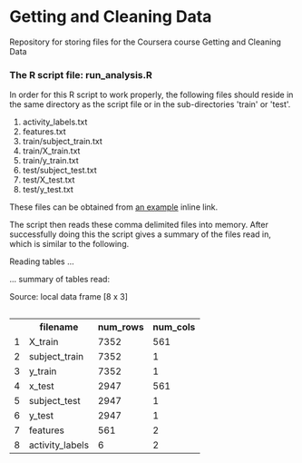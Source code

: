 # Getting and Cleaning Data
Repository for storing files for the Coursera course Getting and Cleaning Data
### The R script file: run_analysis.R
In order for this R script to work properly, the following files should reside in the same directory as the script file or in the sub-directories 'train' or 'test'.

1. activity_labels.txt
2. features.txt
3. train/subject_train.txt
4. train/X_train.txt
5. train/y_train.txt
6. test/subject_test.txt
7. test/X_test.txt
8. test/y_test.txt

These files can be obtained from  [an example](https://d396qusza40orc.cloudfront.net/getdata%2Fprojectfiles%2FUCI%20HAR%20Dataset.zip "Title") inline link.

The script then reads these comma delimited files into memory. After successfully doing this the script gives a summary of the files read in, which is similar to the following.

Reading tables ... 

... summary of tables read: 

Source: local data frame [8 x 3]
<table align="right">
    <tr>
        <td></td>
		<th>filename</th>
		<th>num_rows</th>
		<th>num_cols</th>
    </tr>
	<tr>
       <td>1</td>
		<td>X_train</td>
		<td>7352</td>
		<td>561</td>
    </tr>
	<tr>
       <td>2</td>
		<td>subject_train</td>
		<td>7352</td>
		<td>1</td>
    </tr>
	<tr>
       <td>3</td>
		<td>y_train</td>
		<td>7352</td>
		<td>1</td>
    </tr>
	<tr>
       <td>4</td>
		<td>x_test</td>
		<td>2947</td>
		<td>561</td>
    </tr>
	<tr>
       <td>5</td>
		<td> subject_test</td>
		<td>2947</td>
		<td>1</td>
    </tr>
	<tr>
       <td>6</td>
		<td>y_test</td>
		<td>2947</td>
		<td>1</td>
    </tr>
	<tr>
       <td>7</td>
		<td>features</td>
		<td>561</td>
		<td>2</td>
    </tr>
	<tr>
       <td>8</td>
		<td>activity_labels</td>
		<td>6</td>
		<td>2</td>
    </tr>
</table>


